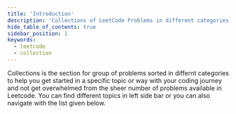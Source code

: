 ```yaml
---
title: 'Introduction'
description: 'Collections of LeetCode Problems in different categories'
hide_table_of_contents: true
sidebar_position: 1
keywords:
  - leetcode
  - collection
---
```


Collections is the section for group of problems sorted in differnt categories to help you get started in a specific topic or way with your coding journey and not get overwhelmed from the sheer number of problems available in Leetcode. You can find different topics in left side bar or you can also navigate with the list given below.